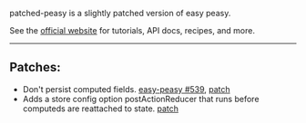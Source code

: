 patched-peasy is a slightly patched version of easy peasy.

See the [official website](https://easy-peasy.now.sh) for tutorials, API docs, recipes, and more.



---
## Patches:
* Don't persist computed fields. [easy-peasy #539](https://github.com/ctrlplusb/easy-peasy/issues/539), [patch](https://github.com/mighdoll/patched-peasy/commit/059f6208fc38d03032cc6663888b3c654f3e8ef7)
* Adds a store config option postActionReducer that runs before computeds are reattached to state. [patch](https://github.com/mighdoll/patched-peasy/commit/fc69855254037689ddc3086d4aeebc58e2f6a922)